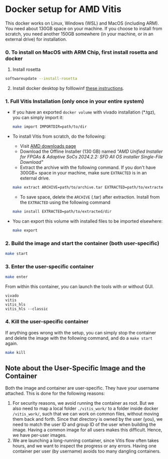 # Docker setup for AMD Vitis

This docker works on Linux, Windows (WSL) and MacOS (including ARM). You need about 130GB space on your machine.
If you choose to install from scratch, you need another 150GB somewhere (in your machine, or in an external drive) for installation.  


### 0. To install on MacOS with ARM Chip, first install rosetta and docker

1. Install rosetta
  ```bash
  softwareupdate --install-rosetta
  ```
2. Install docker desktop by folllowinf [these instructions](https://docs.docker.com/desktop/setup/install/mac-install/).

### 1. Full Vitis Installation (only once in your entire system)

- If you have an exported `docker volume` with vivado installation (*.tgz), you can simply import it:
  ```bash
  make import IMPORTDIR=path/to/dir
  ```

- To install Vitis from scratch, do the following:
  - Visit [AMD downloads page](https://www.xilinx.com/support/download/index.html/content/xilinx/en/downloadNav/vivado-design-tools/2024-2.html)
  - Download the Offline Installer (130 GB) named _"AMD Unified Installer for FPGAs & Adaptive SoCs 2024.2.2: SFD All OS installer Single-File Download"_
  - Extract the archive with the following command. If you don't have 300GB+ space in your machine, make sure `EXTRACTED` is in an external drive.
  ```bash
  make extract ARCHIVE=path/to/archive.tar EXTRACTED=path/to/extracted/dir
  ```
  - To save space, delete the `ARCHIVE` (.tar) after extraction. Install from the `EXTRACTED` using the following command
  ```bash
  make install EXTRACTED=path/to/extracted/dir
  ```

- You can export this volume with installed files to be imported elsewhere:
  ```bash
  make export
  ```

### 2. Build the image and start the container (both user-specific)

```bash
make start
```


### 3. Enter the user-specific container

```bash
make enter
```

From within this container, you can launch the tools with or without GUI.

```
vivado
vitis
vitis_hls
vitis_hls --classic
```

### 4. Kill the user-specific container

If anything goes wrong with the setup, you can simply stop the container and delete the image with the following command, and do a `make start` again.

```bash
make kill
```

## Note about the User-Specific Image and the Container

Both the image and container are user-specific. They have your username attached. This is done for the following reasons:

1. For security reasons, we avoid running the container as root. But we also need to map a local folder `./vitis_work/` to a folder inside docker `/vitis_work/`, such that we can work on common files, without moving them back and forth. Since that directory is owned by the user (you), we need to match the user ID and group ID of the user when building the image. Having a common image for all users makes this difficult. Hence, we have per-user images.
2. We are launching a long-running container, since Vitis flow often takes hours, and we want to inspect the progress or any errors. Having one container per user (by username) avoids too many dangling containers.